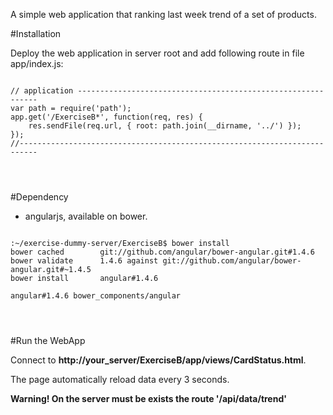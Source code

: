 A simple web application that ranking last week trend of a set of products.

#Installation

Deploy the web application in server root and add following route in file app/index.js:

<pre>
<code>
// application -------------------------------------------------------------
var path = require('path');
app.get('/ExerciseB*', function(req, res) {
	res.sendFile(req.url, { root: path.join(__dirname, '../') }); 
});
//--------------------------------------------------------------------------
</pre>
</code>

#Dependency

* angularjs, available on bower.

<pre>
<code>
:~/exercise-dummy-server/ExerciseB$ bower install
bower cached        git://github.com/angular/bower-angular.git#1.4.6
bower validate      1.4.6 against git://github.com/angular/bower-angular.git#~1.4.5
bower install       angular#1.4.6

angular#1.4.6 bower_components/angular
</pre>
</code>

#Run the WebApp

Connect to **http://your_server/ExerciseB/app/views/CardStatus.html**.
 
The page automatically reload data every 3 seconds.

**Warning! On the server must be exists the route '/api/data/trend'**